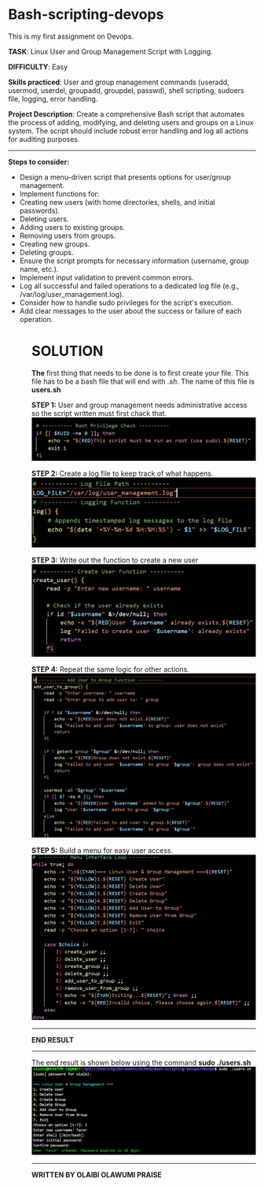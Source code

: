 # Bash-scripting-devops
 
This is my first assignment on Devops. 

<strong>TASK</strong>: Linux User and Group Management Script with Logging.

<strong>DIFFICULTY</strong>: Easy

<strong>Skills practiced</strong>: User and group management commands (useradd, usermod, userdel, groupadd, groupdel, passwd), shell scripting, sudoers file, logging, error handling.

<strong>Project Description</strong>: Create a comprehensive Bash script that automates the process of adding, modifying, and deleting users and groups on a Linux system. The script should include robust error handling and log all actions for auditing purposes.
<hr>

<strong>Steps to consider:</strong>

  <ul>
      <li>Design a menu-driven script that presents options for user/group management.</li>
      <li>Implement functions for:</li>
      <Li>Creating new users (with home directories, shells, and initial passwords).</li>
      <li>Deleting users.</li>
      <li>Adding users to existing groups.</li>
      <li>Removing users from groups.</li>
      <li>Creating new groups.</li>
      <li>Deleting groups.</li>
      <li>Ensure the script prompts for necessary information (username, group name, etc.).</li>
      <li>Implement input validation to prevent common errors.</li>
      <li>Log all successful and failed operations to a dedicated log file (e.g., /var/log/user_management.log).</li>
      <li>Consider how to handle sudo privileges for the script's execution.</li>
      <li>Add clear messages to the user about the success or failure of each operation.</li>
  <ul>

#  SOLUTION
 <strong>The</strong> first thing that needs to be done is to first create your file. This file has to be a bash file that will end with <em>.sh</em>. The name of this file is <strong>users.sh</strong>

<strong>STEP 1:</strong>
User and group management needs administrative access so the script written must first chack that. 
<img src ="images/image1.jpg">

<strong>STEP 2:</strong>
Create a log file to keep track of what happens.
<img src ="images/image2.jpg">

<strong>STEP 3:</strong>
Write out the function to create a new user 
<img src ="images/image3.jpg">

<strong>STEP 4:</strong>
Repeat the same logic for other actions.
<img src ="images/image4.jpg">

<strong>STEP 5:</strong>
Build a menu for easy user access.
<img src ="images/image5.jpg">

<hr>
<strong>END RESULT</strong>
<hr>
The end result is shown below using the command <strong>sudo ./users.sh</strong>
<img src ="images/image6.jpg">


<hr>
<strong>
WRITTEN BY OLAIBI OLAWUMI PRAISE
</strong>